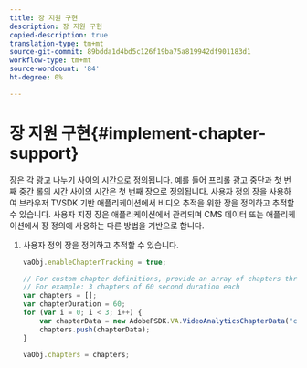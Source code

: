 ```yaml
---
title: 장 지원 구현
description: 장 지원 구현
copied-description: true
translation-type: tm+mt
source-git-commit: 89bdda1d4bd5c126f19ba75a819942df901183d1
workflow-type: tm+mt
source-wordcount: '84'
ht-degree: 0%

---
```



# 장 지원 구현{#implement-chapter-support}

장은 각 광고 나누기 사이의 시간으로 정의됩니다. 예를 들어 프리롤 광고 중단과 첫 번째 중간 롤의 시간 사이의 시간은 첫 번째 장으로 정의됩니다. 사용자 정의 장을 사용하여 브라우저 TVSDK 기반 애플리케이션에서 비디오 추적을 위한 장을 정의하고 추적할 수 있습니다. 사용자 지정 장은 애플리케이션에서 관리되며 CMS 데이터 또는 애플리케이션에서 장 정의에 사용하는 다른 방법을 기반으로 합니다.

1. 사용자 정의 장을 정의하고 추적할 수 있습니다.

   ```js
   vaObj.enableChapterTracking = true; 
   
   // For custom chapter definitions, provide an array of chapters through the metadata: 
   // For example: 3 chapters of 60 second duration each 
   var chapters = []; 
   var chapterDuration = 60; 
   for (var i = 0; i < 3; i++) { 
       var chapterData = new AdobePSDK.VA.VideoAnalyticsChapterData("chapter_" + (i+1), i * chapterDuration, chapterDuration, (i+1)); 
       chapters.push(chapterData); 
   } 
   
   vaObj.chapters = chapters;
   ```

